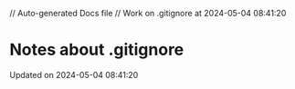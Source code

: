 // Auto-generated Docs file
// Work on .gitignore at 2024-05-04 08:41:20
# Notes about .gitignore
Updated on 2024-05-04 08:41:20
